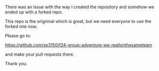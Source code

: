 There was an issue with the way I created the repository and somehow we ended up with a forked repo. 

This repo is the origninal which is great, but we need everyone to use the forked one now. 

Please go to: 

https://github.com/se3150/f24-group-adventure-we-reallonthesameteam

and make your pull requests there.

Thank you.
